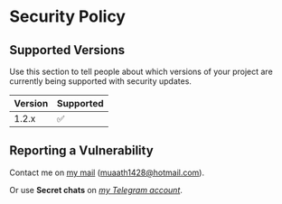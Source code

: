 # Security Policy

## Supported Versions

Use this section to tell people about which versions of your project are
currently being supported with security updates.

| Version | Supported          |
| ------- | ------------------ |
| 1.2.x   | :white_check_mark: |

## Reporting a Vulnerability

Contact me on [my mail](mailto:muaath1428@hotmail.com&subject=MuaathBots%20Security%20Problem) (muaath1428@hotmail.com).

Or use **Secret chats** on [*my Telegram account*](https://t.me/Muaath_5).